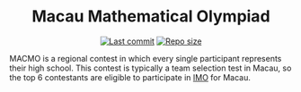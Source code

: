 <h1 align="center">Macau Mathematical Olympiad</h1>
<p align="center">
<a href="https://github.com/Complex2-Liu/macmo/pulse">
  <img alt="Last commit" src="https://img.shields.io/github/last-commit/Complex2-Liu/macmo/main?logo=starship"
/></a>
<a href="https://github.com/Complex2-Liu/macmo">
  <img alt="Repo size" src="https://img.shields.io/github/repo-size/Complex2-Liu/macmo?logo=github"
/></a>
</p>

MACMO is a regional contest in which every single participant represents their
high school. This contest is typically a team selection test in Macau, so the
top 6 contestants are eligible to participate in [IMO] for Macau.

<!-- Links -->
[IMO]: https://www.imo-official.org/country_team_r.aspx?code=MAC&column=name&order=desc
